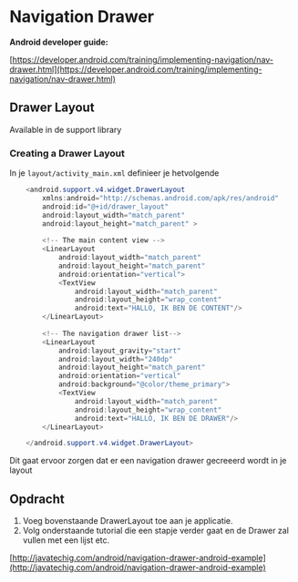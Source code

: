 # Navigation Drawer


**Android developer guide:**

[https://developer.android.com/training/implementing-navigation/nav-drawer.html](https://developer.android.com/training/implementing-navigation/nav-drawer.html)

## Drawer Layout ##

Available in de support library

### Creating a Drawer Layout ###

In je `layout/activity_main.xml` definieer je hetvolgende


```java
    <android.support.v4.widget.DrawerLayout
	    xmlns:android="http://schemas.android.com/apk/res/android"
	    android:id="@+id/drawer_layout"
	    android:layout_width="match_parent"
	    android:layout_height="match_parent" >
	
	    <!-- The main content view -->
	    <LinearLayout
	        android:layout_width="match_parent"
	        android:layout_height="match_parent"
	        android:orientation="vertical">
	        <TextView
	            android:layout_width="match_parent"
	            android:layout_height="wrap_content"
	            android:text="HALLO, IK BEN DE CONTENT"/>
	    </LinearLayout>
	
	    <!-- The navigation drawer list-->
	    <LinearLayout
	        android:layout_gravity="start"
	        android:layout_width="240dp"
	        android:layout_height="match_parent"
	        android:orientation="vertical"
	        android:background="@color/theme_primary">
	        <TextView
	            android:layout_width="match_parent"
	            android:layout_height="wrap_content"
	            android:text="HALLO, IK BEN DE DRAWER"/>
    	</LinearLayout>

	</android.support.v4.widget.DrawerLayout>
```

Dit gaat ervoor zorgen dat er een navigation drawer gecreeerd wordt in je layout

## Opdracht ##

1. Voeg bovenstaande DrawerLayout toe aan je applicatie.
2. Volg onderstaande tutorial die een stapje verder gaat en de Drawer zal vullen met een lijst etc.

[http://javatechig.com/android/navigation-drawer-android-example](http://javatechig.com/android/navigation-drawer-android-example)